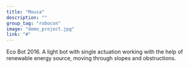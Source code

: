 ```yaml
---
title: "Mousa"
description: ""
group_tag: "robocon"
image: "demo_project.jpg" 
link: "#"
---
```


Eco Bot 2016. A light bot with single actuation working with the help of renewable energy source, moving through slopes and obstructions.